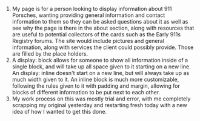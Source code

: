 1. My page is for a person looking to display information about 911 Porsches, wanting providing general information and contact information to them so they can be asked questions about it as well as see why the page is there in the about section, along with resources that are useful to potential collectors of the cards such as the Early 911s Registry forums. The site would include pictures and general information, along with services the client could possibly provide. Those are filled by the place holders.
2. A display: block allows for someone to show all information inside of a single block, and will take up all space given to it starting on a new line. An display: inline doesn't start on a new line, but will always take up as much width given to it. An inline block is much more customizable, following the rules given to it with padding and margin, allowing for blocks of different information to be put next to each other.
3. My work process on this was mostly trial and error, with me completely scrapping my original yesterday and restarting fresh today with a new idea of how I wanted to get this done.
